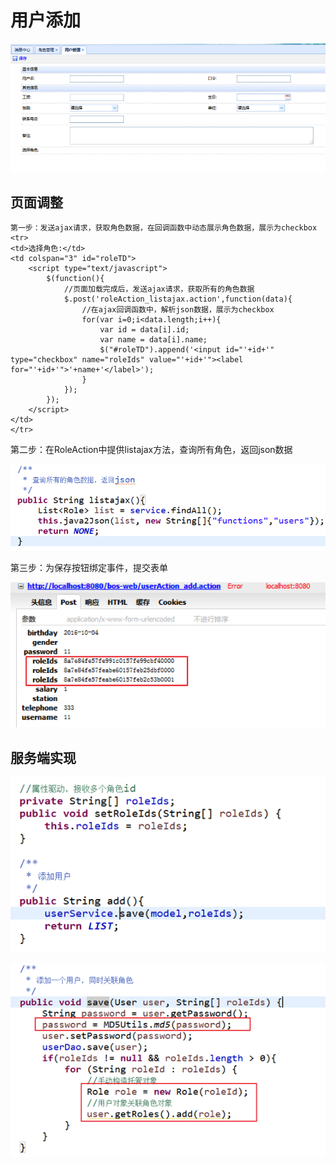 # 用户添加

![](../../../.gitbook/assets/image%20%286%29.png)

## 页面调整

```text
第一步：发送ajax请求，获取角色数据，在回调函数中动态展示角色数据，展示为checkbox
<tr>
<td>选择角色:</td>
<td colspan="3" id="roleTD">
	<script type="text/javascript">
		$(function(){
			//页面加载完成后，发送ajax请求，获取所有的角色数据
			$.post('roleAction_listajax.action',function(data){
				//在ajax回调函数中，解析json数据，展示为checkbox
				for(var i=0;i<data.length;i++){
					var id = data[i].id;
					var name = data[i].name;
					$("#roleTD").append('<input id="'+id+'" type="checkbox" name="roleIds" value="'+id+'"><label for="'+id+'">'+name+'</label>');
				}
			});
		});
	</script>
</td>
</tr>

```

第二步：在RoleAction中提供listajax方法，查询所有角色，返回json数据

![](../../../.gitbook/assets/image%20%2818%29.png)

第三步：为保存按钮绑定事件，提交表单

![](../../../.gitbook/assets/image%20%287%29.png)

## 服务端实现

![](../../../.gitbook/assets/image%20%2810%29.png)

![](../../../.gitbook/assets/image%20%2863%29.png)

